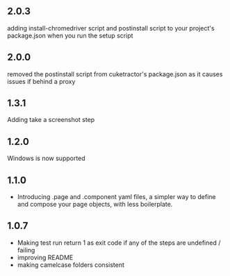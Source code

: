 ## 2.0.3
adding install-chromedriver script and postinstall script to your project's package.json when you run the setup script

## 2.0.0
removed the postinstall script from cuketractor's package.json as it causes issues if behind a proxy

## 1.3.1
Adding take a screenshot step

## 1.2.0
Windows is now supported


## 1.1.0
* Introducing .page and .component yaml files, a simpler way to define and compose your page objects, with less boilerplate.


## 1.0.7
* Making test run return 1 as exit code if any of the steps are undefined / failing
* improving README
* making camelcase folders consistent

